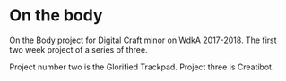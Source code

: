 # On the body
On the Body project for Digital Craft minor on WdkA 2017-2018. The first two week project of a series of three. 

Project number two is the Glorified Trackpad.
Project three is Creatibot.

